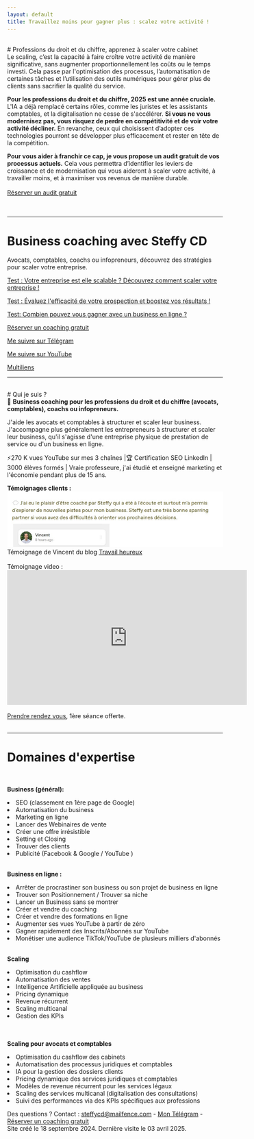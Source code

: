 ```yaml
---
layout: default
title: Travaillez moins pour gagner plus : scalez votre activité !
---
```

<br>
# Professions du droit et du chiffre, apprenez à scaler votre cabinet

<br>
Le scaling, c’est la capacité à faire croître votre activité de manière significative, sans augmenter proportionnellement les coûts ou le temps investi. Cela passe par l'optimisation des processus, l’automatisation de certaines tâches et l’utilisation des outils numériques pour gérer plus de clients sans sacrifier la qualité du service.<br>

<b>Pour les professions du droit et du chiffre, 2025 est une année cruciale.</b> L'IA a déjà remplacé certains rôles, comme les juristes et les assistants comptables, et la digitalisation ne cesse de s'accélérer. <b>Si vous ne vous modernisez pas, vous risquez de perdre en compétitivité et de voir votre activité décliner.</b> En revanche, ceux qui choisissent d’adopter ces technologies pourront se développer plus efficacement et rester en tête de la compétition.<br>

<b>Pour vous aider à franchir ce cap, je vous propose un audit gratuit de vos processus actuels.</b> Cela vous permettra d’identifier les leviers de croissance et de modernisation qui vous aideront à scaler votre activité, à travailler moins, et à maximiser vos revenus de manière durable.<br><br>
<a href="http://calendly.com/coaching-infopreneurs/decouverte?month=2024-01">Réserver un audit gratuit</a> <br>
<br><br>

---
# Business coaching avec Steffy CD

Avocats, comptables, coachs ou infopreneurs, découvrez des stratégies pour scaler votre entreprise. <br>

<a href="https://forms.gle/nv1BMBmSDVKA3aJv7">Test : Votre entreprise est elle scalable ? Découvrez comment scaler votre entreprise !</a>

<a href="https://forms.gle/mWmjkxnJW3YCrgJT6">Test : Évaluez l'efficacité de votre prospection et boostez vos résultats !</a>

<a href="http://forms.gle/PPhe2kUfzohxfQpp6">Test: Combien pouvez vous gagner avec un business en ligne ?</a>

<a href="http://calendly.com/coaching-infopreneurs/decouverte?month=2024-01">Réserver un coaching gratuit</a>

<a href="http://docs.google.com/forms/d/e/1FAIpQLScPa8v7p1iMQupOlwNSdW9t6fD9wP1TFKS-C1ak424ckBKupw/viewform?usp=sf_link">Me suivre sur Télégram</a>

<a href="http://youtube.com/@SteffyCDbusinesscoaching/?sub_confirmation=1">Me suivre sur YouTube</a>

<a href="https://i-sml.mtrbio.com/public/smartlink/steffyCD">Multiliens</a>

---

<br>
# Qui je suis ?
<br> 
📌 <b>Business coaching pour les professions du droit et du chiffre (avocats, comptables), coachs ou infopreneurs.</b><br>

J'aide les avocats et comptables à structurer et scaler leur business.<br>
J'accompagne plus généralement les entrepreneurs à structurer et scaler leur business, qu'il s'agisse d'une entreprise physique de prestation de service ou d'un business en ligne. <br>

⚡️270 K vues YouTube sur mes 3 chaînes |🏆 Certification SEO LinkedIn | 3000 élèves formés | Vraie professeure, j'ai étudié et enseigné marketing et l'économie pendant plus de 15 ans.<br>
<p>
<b>Témoignages clients :</b><br>
<img src="Vincent-Steffy-CD-avis-business-coach-business.jpg">
Témoignage de Vincent du blog <a href="https://travail-heureux.com/">Travail heureux</a>
<br><br>
Témoignage video :<br>
<iframe 
  width="560" 
  height="315" 
  src="https://www.youtube.com/embed/enC8bUV1Sr8" 
  frameborder="0" 
  allow="accelerometer; autoplay; clipboard-write; encrypted-media; gyroscope; picture-in-picture" 
  allowfullscreen 
  loading="lazy">
</iframe>
</p>

<a href="http://calendly.com/coaching-infopreneurs/decouverte?month=2024-01">Prendre rendez vous</a>, 1ère séance offerte.
<br><br>

---
# Domaines d'expertise
<br>

<b>Business (général):</b><br>

<LI> SEO (classement en 1ère page de Google)
<LI> Automatisation du business
<LI> Marketing en ligne
<LI> Lancer des Webinaires de vente
<LI> Créer une offre irrésistible
<LI> Setting et Closing
<LI> Trouver des clients
<LI> Publicité (Facebook & Google / YouTube )<br><br>

  <b>Business en ligne :</b><br>
  
<LI> Arrêter de procrastiner son business ou son projet de business en ligne
<LI> Trouver son Positionnement / Trouver sa niche
<LI> Lancer un Business sans se montrer
<LI> Créer et vendre du coaching
<LI> Créer et vendre des formations en ligne
<LI> Augmenter ses vues YouTube à partir de zéro
<LI> Gagner rapidement des Inscrits/Abonnés sur YouTube
<LI> Monétiser une audience TikTok/YouTube de plusieurs milliers d'abonnés
<br><br>

<b>Scaling</b><br>

<LI> Optimisation du cashflow</LI> 
<LI> Automatisation des ventes</LI> 
<LI> Intelligence Artificielle appliquée au business</LI> 
<LI> Pricing dynamique</LI> 
<LI> Revenue récurrent</LI> 
<LI> Scaling multicanal</LI> 
<LI> Gestion des KPIs</LI>
<br><br>

<b>Scaling pour avocats et comptables</b><br>

<LI> Optimisation du cashflow des cabinets</LI> 
<LI> Automatisation des processus juridiques et comptables</LI> 
<LI> IA pour la gestion des dossiers clients</LI> 
<LI> Pricing dynamique des services juridiques et comptables</LI> 
<LI> Modèles de revenue récurrent pour les services légaux</LI> 
<LI> Scaling des services multicanal (digitalisation des consultations)</LI> 
<LI> Suivi des performances via des KPIs spécifiques aux professions</LI>

Des questions ? Contact : steffycd@mailfence.com - <a href="http://docs.google.com/forms/d/e/1FAIpQLScPa8v7p1iMQupOlwNSdW9t6fD9wP1TFKS-C1ak424ckBKupw/viewform?usp=sf_link">Mon Télégram</a> - <a href="http://calendly.com/coaching-infopreneurs/decouverte?month=2024-01">Réserver un coaching gratuit</a> <br>
Site créé le 18 septembre 2024. Dernière visite le 03 avril 2025.
